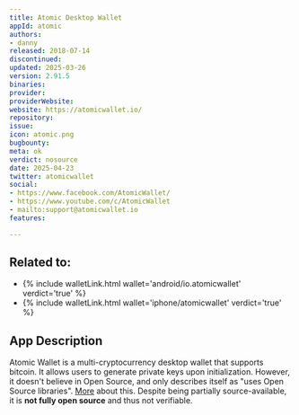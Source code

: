 ```yaml
---
title: Atomic Desktop Wallet
appId: atomic
authors:
- danny
released: 2018-07-14
discontinued: 
updated: 2025-03-26
version: 2.91.5
binaries: 
provider: 
providerWebsite: 
website: https://atomicwallet.io/
repository: 
issue: 
icon: atomic.png
bugbounty: 
meta: ok
verdict: nosource
date: 2025-04-23
twitter: atomicwallet
social:
- https://www.facebook.com/AtomicWallet/
- https://www.youtube.com/c/AtomicWallet
- mailto:support@atomicwallet.io
features: 

---
```


## Related to:

- {% include walletLink.html wallet='android/io.atomicwallet' verdict='true' %}
- {% include walletLink.html wallet='iphone/atomicwallet' verdict='true' %}

## App Description 

Atomic Wallet is a multi-cryptocurrency desktop wallet that supports bitcoin. It allows users to generate private keys upon initialization. However, it doesn't believe in Open Source, and only describes itself as "uses Open Source libraries". [More](https://support.atomicwallet.io/article/184-why-is-atomic-wallet-not-open-source) about this. Despite being partially source-available, it is **not fully open source** and thus not verifiable.
